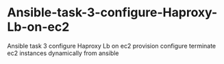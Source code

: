 # Ansible-task-3-configure-Haproxy-Lb-on-ec2
Ansible task 3 configure Haproxy Lb on ec2 provision configure terminate ec2 instances dynamically from ansible
